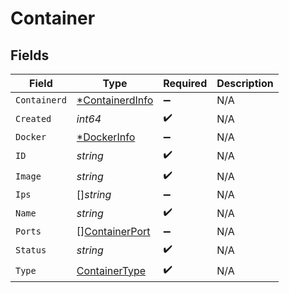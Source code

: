 # Container


## Fields

| Field                                                    | Type                                                     | Required                                                 | Description                                              |
| -------------------------------------------------------- | -------------------------------------------------------- | -------------------------------------------------------- | -------------------------------------------------------- |
| `Containerd`                                             | [*ContainerdInfo](../../models/shared/containerdinfo.md) | :heavy_minus_sign:                                       | N/A                                                      |
| `Created`                                                | *int64*                                                  | :heavy_check_mark:                                       | N/A                                                      |
| `Docker`                                                 | [*DockerInfo](../../models/shared/dockerinfo.md)         | :heavy_minus_sign:                                       | N/A                                                      |
| `ID`                                                     | *string*                                                 | :heavy_check_mark:                                       | N/A                                                      |
| `Image`                                                  | *string*                                                 | :heavy_check_mark:                                       | N/A                                                      |
| `Ips`                                                    | []*string*                                               | :heavy_minus_sign:                                       | N/A                                                      |
| `Name`                                                   | *string*                                                 | :heavy_check_mark:                                       | N/A                                                      |
| `Ports`                                                  | [][ContainerPort](../../models/shared/containerport.md)  | :heavy_minus_sign:                                       | N/A                                                      |
| `Status`                                                 | *string*                                                 | :heavy_check_mark:                                       | N/A                                                      |
| `Type`                                                   | [ContainerType](../../models/shared/containertype.md)    | :heavy_check_mark:                                       | N/A                                                      |